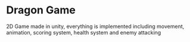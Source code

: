 # Dragon Game
  2D Game made in unity, everything is implemented including movement, animation, scoring system, health system and enemy attacking  
